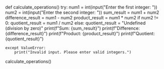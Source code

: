 def calculate_operations()
    try:
        num1 = int(input("Enter the first integer: "))
        num2 = int(input("Enter the second integer: "))
        sum_result = num1 + num2
        difference_result = num1 - num2
        product_result = num1 * num2
        if num2 != 0:
            quotient_result = num1 / num2
        else:
            quotient_result = "Undefined (division by zero)"
        print(f"Sum: {sum_result}")
        print(f"Difference: {difference_result}")
        print(f"Product: {product_result}")
        print(f"Quotient: {quotient_result}")

    except ValueError:
        print("Invalid input. Please enter valid integers.")
calculate_operations()
